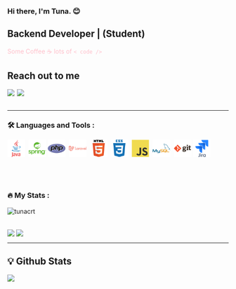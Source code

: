 



### Hi there, I'm Tuna. :blush:

## Backend Developer | (Student)

<font color="pink">Some Coffee :coffee: lots of `< code />` </font>

## Reach out to me



[<img  width="22" src="https://unpkg.com/simple-icons@v4/icons/linkedin.svg" align="left" />][linkedin] 
[<img  width="22" src="https://unpkg.com/simple-icons@v4/icons/medium.svg" align="left" />][medium] 

<br />
<br />

---
### :hammer_and_wrench: Languages and Tools :
<div>
  <img src="https://github.com/devicons/devicon/blob/master/icons/java/java-original-wordmark.svg" title="Java" alt="Java" width="40" height="40"/>&nbsp;
  <img src="https://github.com/devicons/devicon/blob/master/icons/spring/spring-original-wordmark.svg" title="Spring" alt="Spring" width="40" height="40"/>
  <img src="https://github.com/devicons/devicon/blob/master/icons/php/php-original.svg" title="Php" alt="Php" width="40" height="40"/>&nbsp;
  <img src="https://github.com/devicons/devicon/blob/master/icons/laravel/laravel-line-wordmark.svg" title="laravel" alt="laravel" width="40" height="40"/>&nbsp;
  <img src="https://github.com/devicons/devicon/blob/master/icons/html5/html5-original-wordmark.svg"title="HTML5"alt="HTML"width="40"height="40">&nbsp;
  <img src="https://github.com/devicons/devicon/blob/master/icons/css3/css3-plain-wordmark.svg"  title="CSS3" alt="CSS" width="40" height="40"/>&nbsp;
  <img src="https://github.com/devicons/devicon/blob/master/icons/javascript/javascript-original.svg" title="javascript" alt="javascript" width="40" height="40"/>&nbsp;
  <img src="https://github.com/devicons/devicon/blob/master/icons/mysql/mysql-original-wordmark.svg" title="MySQL"  alt="MySQL" width="40" height="40"/>&nbsp;
  <img src="https://github.com/devicons/devicon/blob/master/icons/git/git-original-wordmark.svg" title="Git" **alt="Git" width="40" height="40"/>
  <img src="https://github.com/devicons/devicon/blob/master/icons/jira/jira-original-wordmark.svg" title="jira" **alt="jira" width="40" height="40"/>

</div>
<br>

<br />
<br />


### :fire: My Stats :
<p><img align="center" src="https://github-readme-streak-stats.herokuapp.com/?user=Tunacrt&theme=dark&background=000000" alt="tunacrt" /></p>
<br>
<!--   <img align="center" src="https://github-readme-stats.vercel.app/api/top-langs?username=Tunacrt&theme=dark&background=000000show_icons=true&locale=en&layout=compact" alt="tunacrt" />   -->
<img align="center" src="http://github-profile-summary-cards.vercel.app/api/cards/stats?username=Tunacrt&theme=dark&background=000000show_icons=true&locale=en&layout=compact" height="180em" />
<img align="center" src="http://github-profile-summary-cards.vercel.app/api/cards/most-commit-language?username=Tunacrt&theme=dark&background=000000show_icons=true&locale=en&layout=compact" height="180em" />
<br>

---


## <summary>:bulb: Github Stats</summary>
<img src="https://github-readme-stats.vercel.app/api?username=TunaCrt&theme=dark" >


<br />
<br />
















[medium]:https://medium.com/@tunacort05

[linkedin]: https://www.linkedin.com/in/ibrahim-tuna-c%C3%B6rt-3481a9235/
